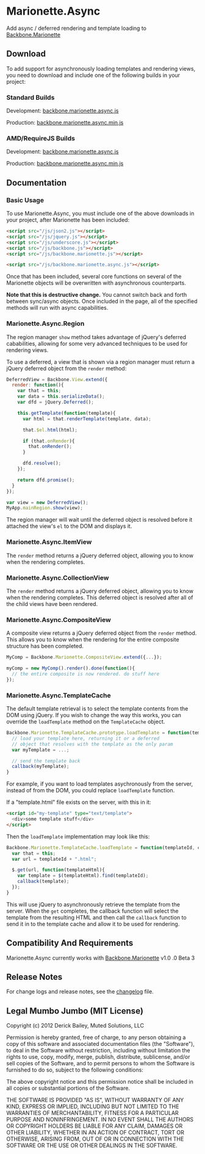 # Marionette.Async

Add async / deferred rendering and template loading to [Backbone.Marionette](https://github.com/derickbailey/backbone.marionette)

## Download

To add support for asynchronously loading templates and rendering views,
you need to download and include one of the following builds in your project:

### Standard Builds

Development: [backbone.marionette.async.js](https://raw.github.com/derickbailey/backbone.marionette.async/master/lib/backbone.marionette.async.js)

Production: [backbone.marionette.async.min.js](https://raw.github.com/derickbailey/backbone.marionette.async/master/lib/backbone.marionette.async.min.js)

### AMD/RequireJS Builds

Development: [backbone.marionette.async.js](https://raw.github.com/derickbailey/backbone.marionette.async/master/lib/amd/backbone.marionette.async.js)

Production: [backbone.marionette.async.min.js](https://raw.github.com/derickbailey/backbone.marionette.async/master/lib/amd/backbone.marionette.async.min.js)

## Documentation

### Basic Usage

To use Marionette.Async, you must include one of the above downloads in
your project, after Marionette has been included:

```html
<script src="/js/json2.js"></script>
<script src="/js/jquery.js"></script>
<script src="/js/underscore.js"></script>
<script src="/js/backbone.js"></script>
<script src="/js/backbone.marionette.js"></script>

<script src="/js/backbone.marionette.async.js"></script>
```

Once that has been included, several core functions on several of the
Marionette objects will be overwritten with asynchronous counterparts.

**Note that this is destructive change.** You cannot switch
back and forth between sync/async objects. Once included in the page, all
of the specified methods will run with async capabilities.

### Marionette.Async.Region

The region manager `show` method takes advantage of jQuery's
deferred cababilities, allowing for some very advanced techniques
to be used for rendering views.

To use a deferred, a view that is shown via a region manager
must return a jQuery deferred object from the `render` method:

```js
DeferredView = Backbone.View.extend({
  render: function(){
    var that = this;
    var data = this.serializeData();
    var dfd = jQuery.Deferred();

    this.getTemplate(function(template){
      var html = that.renderTemplate(template, data);

      that.$el.html(html);

      if (that.onRender){
        that.onRender();
      }

      dfd.resolve();
    });

    return dfd.promise();
  }
});

var view = new DeferredView();
MyApp.mainRegion.show(view);
```

The region manager will wait until the deferred object is resolved
before it attached the view's `el` to the DOM and displays it.

### Marionette.Async.ItemView

The `render` method returns a jQuery deferred object, allowing
you to know when the rendering completes.

### Marionette.Async.CollectionView

The `render` method returns a jQuery deferred object, allowing
you to know when the rendering completes. This deferred object
is resolved after all of the child views have been rendered.

### Marionette.Async.CompositeView

A composite view returns a jQuery deferred object from the
`render` method. This allows you to know when the rendering for
the entire composite structure has been completed.

```js
MyComp = Backbone.Marionette.CompositeView.extend({...});

myComp = new MyComp().render().done(function(){
  // the entire composite is now rendered. do stuff here
});
```

### Marionette.Async.TemplateCache

The default template retrieval is to select the template contents
from the DOM using jQuery. If you wish to change the way this
works, you can override the `loadTemplate` method on the
`TemplateCache` object.

```js
Backbone.Marionette.TemplateCache.prototype.loadTemplate = function(templateId, callback){
  // load your template here, returning it or a deferred
  // object that resolves with the template as the only param
  var myTemplate = ...;

  // send the template back
  callback(myTemplate);
}
```

For example, if you want to load templates asychronously from the
server, instead of from the DOM, you could replace
`loadTemplate` function.

If a "template.html" file exists on the server, with this in it:

```html
<script id="my-template" type="text/template">
  <div>some template stuff</div>
</script>
```

Then the `loadTemplate` implementation may look like this:

```js
Backbone.Marionette.TemplateCache.loadTemplate = function(templateId, callback){
  var that = this;
  var url = templateId + ".html";

  $.get(url, function(templateHtml){
    var template = $(templateHtml).find(templateId);
    callback(template);
  });
}
```

This will use jQuery to asynchronously retrieve the template from
the server. When the `get` completes, the callback function will
select the template from the resulting HTML and then call the
`callback` function to send it in to the template cache and allow
it to be used for rendering.

## Compatibility And Requirements

Marionette.Async currently works with [Backbone.Marionette](https://github.com/marionettejs/backbone.marionette) v1.0
.0 Beta 3

## Release Notes

For change logs and release notes, see the
[changelog](https://github.com/derickbailey/backbone.marionette.async/blob/master/changelog.md) file.

## Legal Mumbo Jumbo (MIT License)

Copyright (c) 2012 Derick Bailey, Muted Solutions, LLC

Permission is hereby granted, free of charge, to any person obtaining a copy of this software and associated documentation files (the "Software"), to deal in the Software without restriction, including without limitation the rights to use, copy, modify, merge, publish, distribute, sublicense, and/or sell copies of the Software, and to permit persons to whom the Software is furnished to do so, subject to the following conditions:

The above copyright notice and this permission notice shall be included in all copies or substantial portions of the Software.

THE SOFTWARE IS PROVIDED "AS IS", WITHOUT WARRANTY OF ANY KIND, EXPRESS OR IMPLIED, INCLUDING BUT NOT LIMITED TO THE WARRANTIES OF MERCHANTABILITY, FITNESS FOR A PARTICULAR PURPOSE AND NONINFRINGEMENT. IN NO EVENT SHALL THE AUTHORS OR COPYRIGHT HOLDERS BE LIABLE FOR ANY CLAIM, DAMAGES OR OTHER LIABILITY, WHETHER IN AN ACTION OF CONTRACT, TORT OR OTHERWISE, ARISING FROM, OUT OF OR IN CONNECTION WITH THE SOFTWARE OR THE USE OR OTHER DEALINGS IN THE SOFTWARE.

